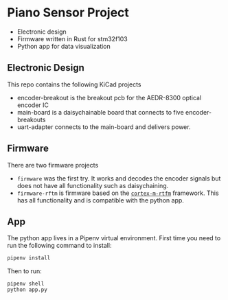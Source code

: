 # Piano Sensor Project

- Electronic design
- Firmware written in Rust for stm32f103
- Python app for data visualization


## Electronic Design

This repo contains the following KiCad projects

* encoder-breakout is the breakout pcb for the AEDR-8300 optical encoder IC
* main-board is a daisychainable board that connects to five encoder-breakouts
* uart-adapter connects to the main-board and delivers power. 


## Firmware

There are two firmware projects

* `firmware` was the first try. It works and decodes the encoder signals but does not have all functionality such as daisychaining.
* `firmware-rftm` is firmware based on the [`cortex-m-rtfm`](https://rtfm.rs) framework. This has all functionality and is compatible with the python app.


## App

The python app lives in a Pipenv virtual environment. First time you need to run the following command to install:

```bash
pipenv install
```

Then to run:

```
pipenv shell
python app.py
```
 
